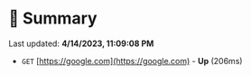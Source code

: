 # 📖 Summary
Last updated: **4/14/2023, 11:09:08 PM**

- `GET` [https://google.com](https://google.com) - **Up** (206ms)
